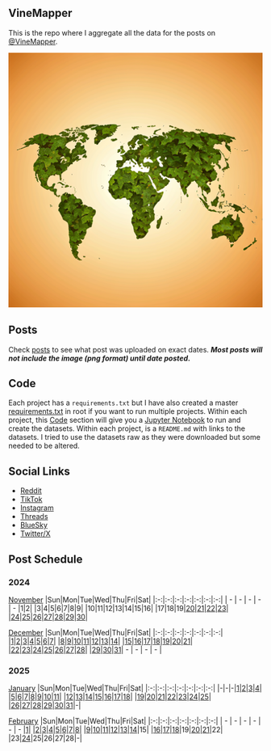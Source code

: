 ## VineMapper

This is the repo where I aggregate all the data for the posts on [@VineMapper](#social-links).

![Image](logo.png)

## Posts
Check [posts](posts/) to see what post was uploaded on exact dates. ***Most posts will not include the image (png format) until date posted.***

## Code
Each project has a `requirements.txt` but I have also created a master [requirements.txt](requirements.txt) in root if you want to run multiple projects.
Within each project, this [Code](#Code) section will give you a [Jupyter Notebook](https://jupyter.org/) to run and create the datasets.
Within each project, is a `README.md` with links to the datasets. I tried to use the datasets raw as they were downloaded but some needed to be altered.

## Social Links
* [Reddit](https://www.reddit.com/user/VineMapper/submitted/)
* [TikTok](https://www.tiktok.com/@VineMapper)
* [Instagram](https://www.instagram.com/VineMapper/)
* [Threads](https://www.threads.net/@vinemapper)
* [BlueSky](https://bsky.app/profile/vinemapper.bsky.social)
* [Twitter/X](https://x.com/VineMapper)

## Post Schedule

### 2024

[November](posts/2024/november.md)
|Sun|Mon|Tue|Wed|Thu|Fri|Sat|
|:-:|:-:|:-:|:-:|:-:|:-:|:-:|
| - | - | - | - | - |1|2|
|3|4|5|6|7|8|9|
|10|11|12|13|14|15|16|
|17|18|19|[20](projects/politics/California_Democratic_Pres_Turnout_2020_2024/)|[21](projects/politics/California_Republican_Pres_Turnout_2020_2024)|[22](projects/demography/European_Capitals_HDI)|[23](projects/alcohol/Breweries_Per_Capita/)|
|[24](projects/politics/European_Socialists/)|[25](projects/alcohol/Distilleries_Per_Capita/)|[26](projects/homeless/Homeless_Change_2020_2023/)|[27](projects/homeless/Homeless_population_per_10k/)|[28](projects/versus/Distilleries_vs_Breweries/)|[29](projects/agriculture/Grape_Production_Europe_2022/)|[30](projects/alcohol/Wineries_Per_Capita/)|

[December](posts/2024/december.md)
|Sun|Mon|Tue|Wed|Thu|Fri|Sat|
|:-:|:-:|:-:|:-:|:-:|:-:|:-:|
|[1](projects/demography/European_Capitals_Life_Expectancy/)|[2](projects/ethnicity/Americans_in_USA/)|[3](projects/versus/Distilleries_vs_Wineries)|[4](projects/agriculture/Tomato_Production_Europe_2022/)|[5](projects/ethnicity/Haitians_in_USA/)|[6](projects/homeless/Homeless_Change_2007_2023)|[7](projects/history/Vietnam_War_Deaths)|
|[8](projects/ethnicity/Russians_in_USA/)|[9](projects/history/Population_Change_1900_to_2023/)|[10](projects/restaurants/ChuckECheese_Locations_US/)|[11](projects/police/Corrections_Spending_Per_Capita/)|[12](projects/covid/COVID_Deaths_Per_State/)|[13](projects/ethnicity/Brazilians_in_USA/)|[14](projects/restaurants/TexasRoadHouse_Locations_US/)|
|[15](projects/politics/Progressives_Per_State_119th_Congress/)|[16](projects/police/Police_Spending_Per_Capita/)|[17](projects/covid/COVID_Cases_Per_State/)|[18](projects/ethnicity/Yugoslavs_in_USA/)|[19](projects/restaurants/McDonalds_Per_State/)|[20](projects/history/Virginia_Population_Change_1790_2023/)|[21](projects/demography/US_Population_Change_2023_to_2024/)|
|[22](projects/covid/COVID_Vaccine_Rates_Per_State/)|[23](projects/ethnicity/Soviets_in_USA/)|[24](projects/economics/US_States_GDP_Change_Per_Capita_2022-2024)|[25](projects/stores/Lidl_Locations_USA/)|[26](projects/police/Corrections_Spending_Per_Capita_Inversed/)|[27](projects/stores/Dollar_Generals_Per_State/)|[28](projects/restaurants/McDonalds_by_County/)|
|[29](projects/ethnicity/Turks_In_USA)|[30](projects/demography/US_Government_Employees_By_State/)|[31](projects/stores/United_States_Of_Dollar_General/)| - | - | - | - |

### 2025

[January](posts/2025/january.md)
|Sun|Mon|Tue|Wed|Thu|Fri|Sat|
|:-:|:-:|:-:|:-:|:-:|:-:|:-:|
|-|-|-|[1](projects/demography/Gender_Ratio_USA/)|[2](projects/ethnicity/Slavic_in_USA/)|[3](projects/police/Police_Spending_Per_Capita_Inversed/)|[4](projects/demography/Over_18_Population/)|
|[5](projects/covid/Preventable_COVID_Deaths/)|[6](projects/restaurants/McDonalds_Per_County_Count/)|[7](projects/politics/Progressives_Per_State_119th_Congress_Fixed/)|[8](projects/demography/Over_16_Working_Population/)|[9](projects/stores/Dollar_Generals_Per_County_Count/)|[10](projects/homeless/Homeless_Change_2023_2024_Percents/)|[11](projects/restaurants/Bojangles_Per_State/)|
|[12](projects/stores/Dollar_Generals_HeatMap/)|[13](projects/alcohol/Wine_Production_Europe_2022/)|[14](projects/police/Corrections_Spending_Per_Capita_Values/)|[15](projects/restaurants/Subways_Per_Capita/)|[16](projects/homeless/Homeless_Change_2023_2024_Totals/)|[17](projects/versus/McDonalds_Vs_KFC/)|[18](projects/demography/Gender_Ratio_USA_20-44/)|
|[19](projects/alcohol/Craft_Beer_Gallons_Per_Person_2023)|[20](projects/stores/Trader_Joes_Per_State/)|[21](projects/versus/McDonalds_Vs_Subway/)|[22](projects/demography/Gender_Ratio_USA_65_And_Over/)|[23](projects/ethnicity/Cubans_in_USA/)|[24](projects/versus/McDonalds_Vs_Subway_Per_State/)|[25](projects/alcohol/Wine_Produced_USA_2024/)|
|[26](projects/restaurants/KFCs_Per_State/)|[27](projects/stores/Dollar_Generals_Per_County)|[28](projects/restaurants/Taco_Bells_Per_State/)|[29](projects/versus/McDonalds_Vs_Dollar_Generals/)|[30](projects/alcohol/Wine_Produced_USA_2024_Per_Capita/)|[31](projects/economics/US_States_GDP_Change_2023-2024/)|-|

[February](posts/2025/february.md)
|Sun|Mon|Tue|Wed|Thu|Fri|Sat|
|:-:|:-:|:-:|:-:|:-:|:-:|:-:|
| - | - | - | - | - | - |[1](projects/restaurants/Hunt_Brothers_Per_State/)|
|[2](projects/stores/Costcos_Per_State/)|[3](projects/versus/Taco_Bells_Vs_KFCs_Per_State/)|[4](projects/economics/Homeownership_Rate_Per_State_2024/)|[5](projects/restaurants/McDonalds_Per_Capita/)|[6](projects/demography/Veteran_Per_Capita_2023/)|[7](projects/restaurants/Taco_Bells_Per_State_Per_Capita/)|[8](projects/alcohol/Wineries_In_Virginia/)|
|[9](projects/versus/Dollar_General_Vs_Hunt_Brothers_Counties/)|[10](projects/economics/Rental_Rate_Per_State_2024/)|[11](projects/history/WWII_Veterans_Per_Capita/)|[12](projects/versus/Carls_Jr_Vs_Hardees_Per_State/)|[13](projects/economics/Homeownership_Rate_Change_2023_2024)|[14](projects/ethnicity/Israelis_in_USA/)|15|
|[16](projects/restaurants/CarlsJr_Per_State/)|[17](projects/economics/Percent_Energy_from_Natural_Gas_Per_State/)|[18](projects/versus/Subway_Vs_Dollar_Generals/)|19|[20](projects/economics/Rental_Rate_Change_2023_2024/)|[21](projects/restaurants/Hardees_Per_State/)|22|
|23|[24](projects/restaurants/Subways_Per_State/)|25|26|27|28|-|
